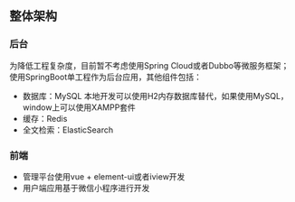 
## 整体架构
### 后台
为降低工程复杂度，目前暂不考虑使用Spring Cloud或者Dubbo等微服务框架；
使用SpringBoot单工程作为后台应用，其他组件包括：
* 数据库：MySQL
本地开发可以使用H2内存数据库替代，如果使用MySQL，window上可以使用XAMPP套件
* 缓存：Redis
* 全文检索：ElasticSearch
### 前端
* 管理平台使用vue + element-ui或者iview开发
* 用户端应用基于微信小程序进行开发